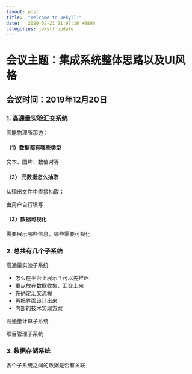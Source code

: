 ```yaml
---
layout: post
title:  "Welcome to Jekyll!"
date:   2020-02-21 01:07:10 +0800
categories: jekyll update
---
```

# 会议主题：集成系统整体思路以及UI风格



## 会议时间：2019年12月20日



### 1. 高通量实验汇交系统

高能物理所那边：

#### （1）数据都有哪些类型

文本、图片、数值对等

#### （2） 元数据怎么抽取

从输出文件中直接抽取；

由用户自行填写

#### （3）数据可视化

需要展示哪些信息，哪些需要可视化

### 2. 总共有几个子系统

高通量实验子系统

* 怎么在平台上展示？可以先推迟
* 重点放在数据收集、汇交上来
* 先确定汇交流程
* 再把界面设计出来
* 内部的技术实现方案

高通量计算子系统

项目管理子系统

### 3. 数据存储系统

各个子系统之间的数据是否有关联

